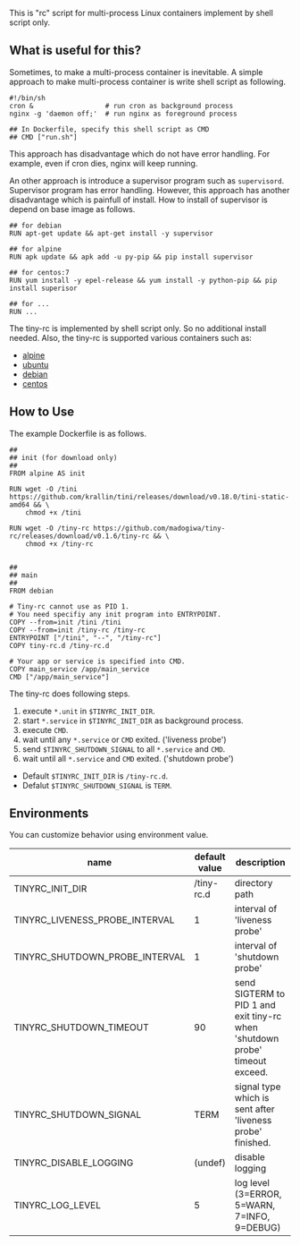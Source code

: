 
This is "rc" script for multi-process Linux containers implement by shell script only.

## What is useful for this?

Sometimes, to make a multi-process container is inevitable.
A simple approach to make multi-process container is write shell script as following.

```
#!/bin/sh
cron &                  # run cron as background process
nginx -g 'daemon off;'  # run nginx as foreground process

## In Dockerfile, specify this shell script as CMD
## CMD ["run.sh"]
```

This approach has disadvantage which do not have error handling.
For example, even if cron dies, nginx will keep running.

An other approach is introduce a supervisor program such as `supervisord`.
Supervisor program has error handling. However, this approach has another disadvantage which is painfull of install. How to install of supervisor is depend on base image as follows.

```
## for debian
RUN apt-get update && apt-get install -y supervisor

## for alpine
RUN apk update && apk add -u py-pip && pip install supervisor

## for centos:7
RUN yum install -y epel-release && yum install -y python-pip && pip install superisor

## for ...
RUN ...
```

The tiny-rc is implemented by shell script only. So no additional install needed.
Also, the tiny-rc is supported various containers such as:

- [alpine](https://hub.docker.com/_/alpine/)
- [ubuntu](https://hub.docker.com/_/ubuntu/)
- [debian](https://hub.docker.com/_/debian/)
- [centos](https://hub.docker.com/_/centos/)

## How to Use

The example Dockerfile is as follows.

```
##
## init (for download only)
##
FROM alpine AS init

RUN wget -O /tini https://github.com/krallin/tini/releases/download/v0.18.0/tini-static-amd64 && \
    chmod +x /tini

RUN wget -O /tiny-rc https://github.com/madogiwa/tiny-rc/releases/download/v0.1.6/tiny-rc && \
    chmod +x /tiny-rc


##
## main
##
FROM debian

# Tiny-rc cannot use as PID 1.
# You need specifiy any init program into ENTRYPOINT.
COPY --from=init /tini /tini
COPY --from=init /tiny-rc /tiny-rc
ENTRYPOINT ["/tini", "--", "/tiny-rc"]
COPY tiny-rc.d /tiny-rc.d

# Your app or service is specified into CMD.
COPY main_service /app/main_service 
CMD ["/app/main_service"]
```

The tiny-rc does following steps.

1. execute `*.unit` in `$TINYRC_INIT_DIR`.
3. start `*.service` in `$TINYRC_INIT_DIR` as background process.
4. execute `CMD`.
5. wait until any `*.service` or `CMD` exited. ('liveness probe')
6. send `$TINYRC_SHUTDOWN_SIGNAL` to all `*.service` and `CMD`.
7. wait until all `*.service` and `CMD` exited. ('shutdown probe')

- Default `$TINYRC_INIT_DIR` is `/tiny-rc.d`.
- Defalut `$TINYRC_SHUTDOWN_SIGNAL` is `TERM`.


## Environments

You can customize behavior using environment value.

|name|default value|description|
|---|---|---|
|TINYRC_INIT_DIR|/tiny-rc.d|directory path|
|TINYRC_LIVENESS_PROBE_INTERVAL|1|interval of 'liveness probe'|
|TINYRC_SHUTDOWN_PROBE_INTERVAL|1|interval of 'shutdown probe'|
|TINYRC_SHUTDOWN_TIMEOUT|90|send SIGTERM to PID 1 and exit tiny-rc when 'shutdown probe' timeout exceed.|
|TINYRC_SHUTDOWN_SIGNAL|TERM|signal type which is sent after 'liveness probe' finished.|
|TINYRC_DISABLE_LOGGING|(undef)|disable logging|
|TINYRC_LOG_LEVEL|5|log level (3=ERROR, 5=WARN, 7=INFO, 9=DEBUG)|
